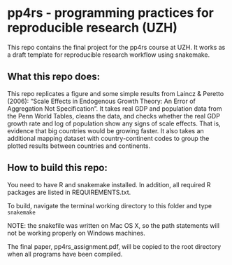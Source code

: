 # pp4rs - programming practices for reproducible research (UZH)

This repo contains the final project for the pp4rs course at UZH.
It works as a draft template for reproducible research workflow using snakemake.

## What this repo does:

This repo replicates a figure and some simple results from Laincz & Peretto (2006): “Scale Effects in Endogenous Growth Theory: An Error of Aggregation Not Specification”.
It takes real GDP and population data from the Penn World Tables, cleans the data, and checks whether the real GDP growth rate and log of population show any signs of scale effects.
That is, evidence that big countries would be growing faster.
It also takes an additional mapping dataset with country-continent codes to group the plotted results between countries and continents.

## How to build this repo:
You need to have R and snakemake installed.
In addition, all required R packages are listed in REQUIREMENTS.txt.

To build, navigate the terminal working directory to this folder and type `snakemake`

NOTE: the snakefile was written on Mac OS X, so the path statements will not be working properly on Windows machines.

The final paper, pp4rs_assignment.pdf, will be copied to the root directory when all programs have been compiled.
